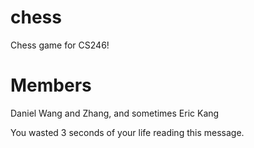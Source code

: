 # chess
Chess game for CS246!
# Members
Daniel Wang and Zhang, and sometimes Eric Kang

You wasted 3 seconds of your life reading this message.